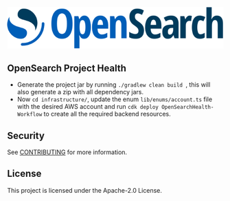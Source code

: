 ![OpenSearch logo](./OpenSearch.svg)

## OpenSearch Project Health

- Generate the project jar by running `./gradlew clean build `, this will also generate a zip with all dependency jars.
- Now `cd infrastructure/`, update the enum `lib/enums/account.ts` file with the desired AWS account and run `cdk deploy OpenSearchHealth-Workflow` to create all the required backend resources.

## Security

See [CONTRIBUTING](CONTRIBUTING.md#security-issue-notifications) for more information.

## License

This project is licensed under the Apache-2.0 License.

